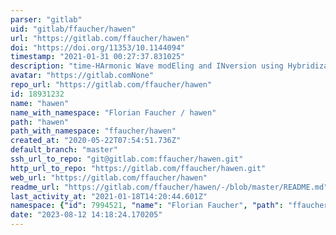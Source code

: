 ```yaml
---
parser: "gitlab"
uid: "gitlab/ffaucher/hawen"
url: "https://gitlab.com/ffaucher/hawen"
doi: "https://doi.org/11353/10.1144094"
timestamp: "2021-01-31 00:27:37.831025"
description: "time-HArmonic Wave modEling and INversion using Hybridizable Discontinuous Galerkin Discretization (hawen). The code is written in Fortran90, for forward and inverse time-harmonic wave problems. It uses mpi and openmp parallelism."
avatar: "https://gitlab.comNone"
repo_url: "https://gitlab.com/ffaucher/hawen"
id: 18931232
name: "hawen"
name_with_namespace: "Florian Faucher / hawen"
path: "hawen"
path_with_namespace: "ffaucher/hawen"
created_at: "2020-05-22T07:54:51.736Z"
default_branch: "master"
ssh_url_to_repo: "git@gitlab.com:ffaucher/hawen.git"
http_url_to_repo: "https://gitlab.com/ffaucher/hawen.git"
web_url: "https://gitlab.com/ffaucher/hawen"
readme_url: "https://gitlab.com/ffaucher/hawen/-/blob/master/README.md"
last_activity_at: "2021-01-18T14:20:44.601Z"
namespace: {"id": 7994521, "name": "Florian Faucher", "path": "ffaucher", "kind": "user", "full_path": "ffaucher", "parent_id": null, "avatar_url": "https://secure.gravatar.com/avatar/cc12c145dbaa8c395154d4e24bab31ce?s=80&d=identicon", "web_url": "https://gitlab.com/ffaucher"}
date: "2023-08-12 14:18:24.170205"
---
```

